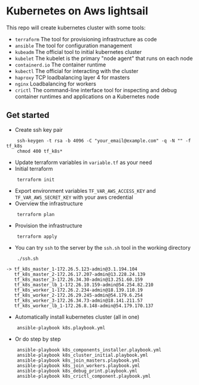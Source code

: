 # Kubernetes on Aws lightsail
This repo will create kubernetes cluster with some tools:
- `terraform`       The tool for provisioning infrastructure as code
- `ansible`         The tool for configuration management
- `kubeadm`         The official tool to initial kubernetes cluster
- `kubelet`         The kubelet is the primary "node agent" that runs on each node
- `containerd.io`   The container runtime
- `kubectl`         The official for interacting with the cluster
- `haproxy`         TCP loadbalancing layer 4 for masters
- `nginx`           Loadbalancing for workers
- `crictl`          The command-line interface tool for inspecting and debug container runtimes and applications on a Kubernetes node

## Get started
- Create ssh key pair
```shell
    ssh-keygen -t rsa -b 4096 -C "your_email@example.com" -q -N "" -f tf_k8s
    chmod 400 tf_k8s*
```
- Update terraform variables in `variable.tf` as your need
- Initial terraform
```shell
    terraform init
```
- Export environment variables `TF_VAR_AWS_ACCESS_KEY` and `TF_VAR_AWS_SECRET_KEY` with your aws credential
- Overview the infrastructure
```shell
    terraform plan
```
- Provision the infrastructure
```shell
    terraform apply
```
- You can try `ssh` to the server by the `ssh.sh` tool in the working directory
```shell
    ./ssh.sh
```
```
-> tf_k8s_master_1-172.26.5.123-admin@3.1.194.104
   tf_k8s_master_2-172.26.17.207-admin@13.228.24.139
   tf_k8s_master_3-172.26.34.30-admin@13.251.60.159
   tf_k8s_master_lb_1-172.26.10.159-admin@54.254.82.210
   tf_k8s_worker_1-172.26.2.234-admin@18.139.110.19
   tf_k8s_worker_2-172.26.29.245-admin@54.179.6.254
   tf_k8s_worker_3-172.26.34.73-admin@18.141.211.57
   tf_k8s_worker_lb_1-172.26.8.148-admin@54.179.170.137
```
- Automatically install kubernetes cluster (all in one)
```shell
    ansible-playbook k8s.playbook.yml
```
- Or do step by step
```shell
    ansible-playbook k8s_components_installer.playbook.yml
    ansible-playbook k8s_cluster_initial.playbook.yml
    ansible-playbook k8s_join_masters.playbook.yml
    ansible-playbook k8s_join_workers.playbook.yml
    ansible-playbook k8s_debug_print.playbook.yml
    ansible-playbook k8s_crictl_component.playbook.yml
```